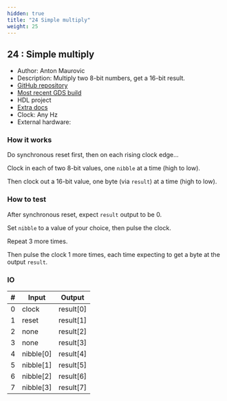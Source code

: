 ```yaml
---
hidden: true
title: "24 Simple multiply"
weight: 25
---
```


## 24 : Simple multiply

* Author: Anton Maurovic
* Description: Multiply two 8-bit numbers, get a 16-bit result.
* [GitHub repository](https://github.com/algofoogle/anton1-tt03)
* [Most recent GDS build](https://github.com/algofoogle/anton1-tt03/actions/runs/4789489833)
* HDL project
* [Extra docs]()
* Clock: Any Hz
* External hardware: 



### How it works

Do synchronous reset first, then on each rising clock edge...

Clock in each of two 8-bit values, one `nibble` at a time (high to low).

Then clock out a 16-bit value, one byte (via `result`) at a time (high to low).


### How to test

After synchronous reset, expect `result` output to be 0.

Set `nibble` to a value of your choice, then pulse the clock.

Repeat 3 more times.

Then pulse the clock 1 more times, each time expecting to get a byte at the output `result`.


### IO

| # | Input        | Output       |
|---|--------------|--------------|
| 0 | clock  | result[0] |
| 1 | reset  | result[1] |
| 2 | none  | result[2] |
| 3 | none  | result[3] |
| 4 | nibble[0]  | result[4] |
| 5 | nibble[1]  | result[5] |
| 6 | nibble[2]  | result[6] |
| 7 | nibble[3]  | result[7] |
